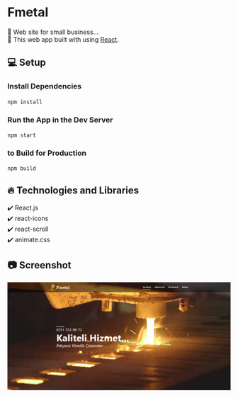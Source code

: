 # Fmetal

🔸 Web site for small business... <br>
🔸 This web app built with using [React](https://reactjs.org/).

## 💻 Setup <br>

### Install Dependencies

```
npm install
```

### Run the App in the Dev Server

```
npm start
```

### to Build for Production

```
npm build
```

## 🔥 Technologies and Libraries <br>

✔️ React.js <br>
✔️ react-icons <br>
✔️ react-scroll <br>
✔️ animate.css <br>

## 📷 Screenshot <br>

<img src="./src/screenshot/fmetal.png">
